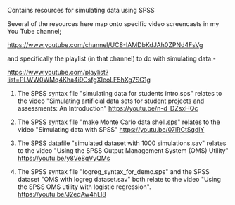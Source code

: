 Contains resources for simulating data using SPSS

Several of the resources here map onto specific video screencasts in my You Tube channel;

https://www.youtube.com/channel/UC8-IAMDbKdJAh0ZPNd4FsVg

and specifically the playlist (in that channel) to do with simulating data:-

https://www.youtube.com/playlist?list=PLWW0WMq4Kha4i9CsfgXIeoLF5hXg7SG1g

1) The SPSS syntax file "simulating data for students intro.sps" relates to the video 
"Simulating artificial data sets for student projects and assessments: An Introduction" 
https://youtu.be/n-d_DZsxHQc

2) The SPSS syntax file "make Monte Carlo data shell.sps" relates to the video 
"Simulating data with SPSS" 
https://youtu.be/07lRCtSgdlY

3) The SPSS datafile "simulated dataset with 1000 simulations.sav" relates to the video 
"Using the SPSS Output Management System (OMS) Utility" 
https://youtu.be/y8Ve8qVyQMs

4) The SPSS syntax file "logreg_syntax_for_demo.sps" and the SPSS dataset "OMS with logreg dataset.sav" both relate to the video 
"Using the SPSS OMS utility with logistic regression". 
https://youtu.be/J2eqAw4hLI8
